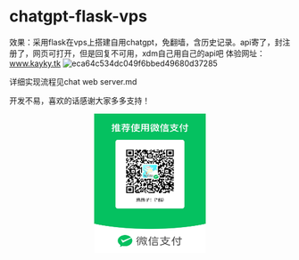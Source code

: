 # chatgpt-flask-vps
效果：采用flask在vps上搭建自用chatgpt，免翻墙，含历史记录。api寄了，封注册了，网页可打开，但是回复不可用，xdm自己用自己的api吧
体验网址：www.kayky.tk
![eca64c534dc049f6bbed49680d37285](https://user-images.githubusercontent.com/35131715/225191787-b43586e3-12f6-488b-a76d-5482a4fc4728.png)

详细实现流程见chat web server.md



   开发不易，喜欢的话感谢大家多多支持！
   <div style="text-align: center;">
     <img src=图片.jpg width="200" height="250"/>
   </div>
